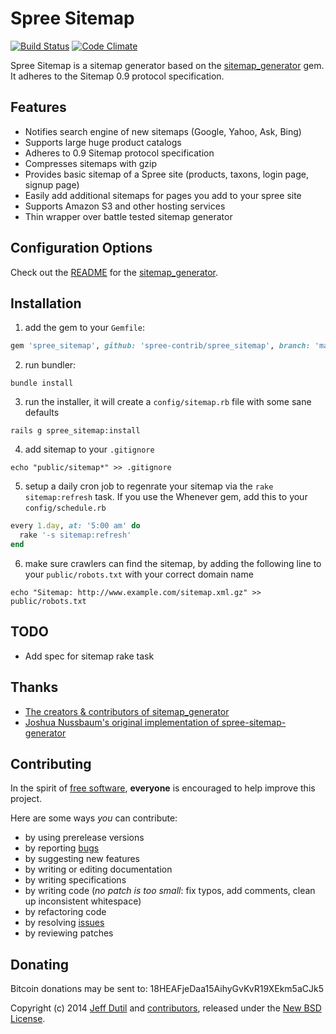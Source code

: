 Spree Sitemap
=============

[![Build Status](https://travis-ci.org/JDutil/spree_sitemap.png?branch=master)](https://travis-ci.org/JDutil/spree_sitemap)
[![Code Climate](https://codeclimate.com/github/jdutil/spree_sitemap.png)](https://codeclimate.com/github/jdutil/spree_sitemap)

Spree Sitemap is a sitemap generator based on the [sitemap_generator][1] gem. It adheres to the Sitemap 0.9 protocol specification.

Features
--------

- Notifies search engine of new sitemaps (Google, Yahoo, Ask, Bing)
- Supports large huge product catalogs
- Adheres to 0.9 Sitemap protocol specification
- Compresses sitemaps with gzip
- Provides basic sitemap of a Spree site (products, taxons, login page, signup page)
- Easily add additional sitemaps for pages you add to your spree site
- Supports Amazon S3 and other hosting services
- Thin wrapper over battle tested sitemap generator

Configuration Options
---------------------

Check out the [README][1] for the [sitemap_generator][1].

Installation
------------

1) add the gem to your `Gemfile`:
```ruby
gem 'spree_sitemap', github: 'spree-contrib/spree_sitemap', branch: 'master'
```

2) run bundler:

`bundle install`

3) run the installer, it will create a `config/sitemap.rb` file with some sane defaults

`rails g spree_sitemap:install`

4) add sitemap to your `.gitignore`

`echo "public/sitemap*" >> .gitignore`

5) setup a daily cron job to regenrate your sitemap via the `rake sitemap:refresh` task. If you use the Whenever gem, add this to your `config/schedule.rb`
```ruby
every 1.day, at: '5:00 am' do
  rake '-s sitemap:refresh'
end
```

6) make sure crawlers can find the sitemap, by adding the following line to your `public/robots.txt` with your correct domain name

`echo "Sitemap: http://www.example.com/sitemap.xml.gz" >> public/robots.txt`

TODO
----

- Add spec for sitemap rake task

Thanks
------

- [The creators & contributors of sitemap_generator](http://github.com/kjvarga/sitemap_generator/contributors)
- [Joshua Nussbaum's original implementation of spree-sitemap-generator](https://github.com/joshnuss/spree-sitemap-generator)

Contributing
------------

In the spirit of [free software][2], **everyone** is encouraged to help improve this project.

Here are some ways *you* can contribute:

* by using prerelease versions
* by reporting [bugs][3]
* by suggesting new features
* by writing or editing documentation
* by writing specifications
* by writing code (*no patch is too small*: fix typos, add comments, clean up inconsistent whitespace)
* by refactoring code
* by resolving [issues][3]
* by reviewing patches

Donating
--------

Bitcoin donations may be sent to: 18HEAFjeDaa15AihyGvKvR19XEkm5aCJk5

Copyright (c) 2014 [Jeff Dutil][5] and [contributors][6], released under the [New BSD License][4].

[1]: http://github.com/kjvarga/sitemap_generator
[2]: http://www.fsf.org/licensing/essays/free-sw.html
[3]: https://github.com/jdutil/spree_sitemap/issues
[4]: https://github.com/jdutil/spree_sitemap/blob/master/LICENSE.md
[5]: https://github.com/jdutil
[6]: https://github.com/jdutil/spree_sitemap/graphs/contributors

